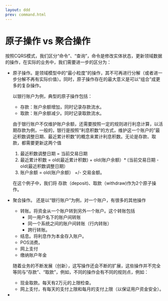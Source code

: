 ```yaml
---
layout: ddd
prev: command.html
---
```

# 原子操作 vs 聚合操作 

按照CQRS模式，我们区分“命令”、“查询”，命令是修改实体状态，更新领域数据的操作，在实际的业务中，我们需要进一步的区分为：
- 原子操作。是领域模型中的“最小粒度”的操作，其不可再进行分解（或者进一步分解不再有实际价值）。同时，原子操作存在的最大意义是可以“组合”成更多的复杂操作。
    
  以银行账户为例，典型的原子操作包括：
  - 存款：账户余额增加，同时记录存款流水。
  - 取款：账户余额减少。同时记录取款流水。
  
  由于银行账户不仅维护账户余额，还需要按照一定的规则进行利息计算，以活期存款为例，一般的，银行是按照“利息积数“的方式，维护这一个账户的”最近积数调整日期、最近累计积数”的概念来累计利息积数。无论是存款、取款，都需要更新这两个值
  1. 最近积数调整日期 = 当前交易日期
  2. 最近累计积数 = old(最近累计积数) + old(账户余额）* (当前交易日期 - old(最近积数调整日期）
  3. 账户余额 = old(账户余额） +/- 交易金额。
  
  在这个例子中，我们将 存款（deposit)、取款（withdraw)作为2个原子操作。
  
- 聚合操作。
  还是以“银行账户”为例，对一个账户，有很多的其他操作
  - 转账。将资金从一个账户转到另外一个账户。这个转账包括
      - 同一用户名下的账户间转账
      - 同一个系统之间的账户间转账（行内转账）
      - 跨行转账。
  - 结息。将利息作为本金存入账户。
  - POS消费。
  - 网上支付
  - 缴纳账户年金
  
  随着业务的不断发展（创新），这写操作还会不断的扩展，这些操作并不完全等同与“存款”、“取款”，例如，不同的操作会有不同的规则点，例如：
  - 现金取款。每天有2万元的上限检查。
  - 网上支付，有每天的支付上限和每月的支付上限（以保证用户资金安全）。
  
- 